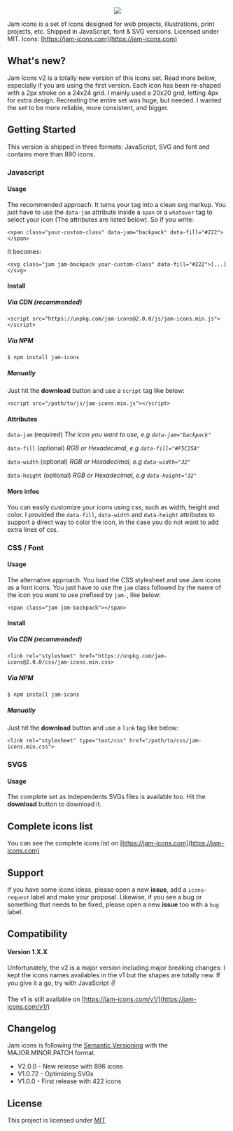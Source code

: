 
<p align="center">
  <img src="https://jam-icons.com/static/img/logo.svg">
</p>

Jam icons is a set of icons designed for web projects, illustrations, print projects, etc. Shipped in JavaScript, font &amp; SVG versions. Licensed under MIT.
Icons: [https://jam-icons.com](https://jam-icons.com)

## What's new?

Jam Icons v2 is a totally new version of this icons set. Read more below, especially if you are using the first version.
Each icon has been re-shaped with a 2px stroke on a 24x24 grid. I mainly used a 20x20 grid, letting 4px for extra design.
Recreating the entire set was huge, but needed. I wanted the set to be more reliable, more consistent, and bigger.


## Getting Started
This version is shipped in three formats: JavaScript, SVG and font and contains more than 890 icons.
### Javascript
#### Usage
The recommended approach. It turns your tag into a clean svg markup. You just have to use the `data-jam` attribute inside a `span` or a `whatever` tag to select your icon (The attributes are listed below). So if you write:
```
<span class="your-custom-class" data-jam="backpack" data-fill="#222"></span>
```

It becomes:
```
<svg class="jam jam-backpack your-custom-class" data-fill="#222">[...]</svg>
```


#### Install
##### Via CDN (recommended)

```
<script src="https://unpkg.com/jam-icons@2.0.0/js/jam-icons.min.js"></script>
```
##### Via NPM

```
$ npm install jam-icons
```
##### Manually
Just hit the **download** button and use a `script` tag like below:
```
<script src="/path/to/js/jam-icons.min.js"></script>
```


#### Attributes

`data-jam` (required) *The icon you want to use, e.g `data-jam="backpack"`*

`data-fill` (optional) *RGB or Hexadecimal, e.g `data-fill="#F5C25A"`*

`data-width` (optional) *RGB or Hexadecimal, e.g `data-width="32"`*

`data-height` (optional) *RGB or Hexadecimal, e.g `data-height="32"`*


#### More infos

You can easily customize your icons using css, such as width, height and color. I provided the `data-fill`, `data-width` and `data-height` attributes to support a direct way to color the icon, in the case you do not want to add extra lines of css.


### CSS / Font

#### Usage
The alternative approach. You load the CSS stylesheet and use Jam icons as a font icons. You just have to use the `jam` class followed by the name of the icon you want to use prefixed by `jam-`, like below:
```
<span class="jam jam-backpack"></span>
```
#### Install
##### Via CDN (recommended)
```
<link rel="stylesheet" href="https://unpkg.com/jam-icons@2.0.0/css/jam-icons.min.css>
```
##### Via NPM
```
$ npm install jam-icons
```
##### Manually
Just hit the **download** button and use a `link` tag like below:
```
<link rel="stylesheet" type="text/css" href="/path/to/css/jam-icons.min.css">
```


### SVGS
#### Usage
The complete set as independents SVGs files is available too.
Hit the **download** button to download it.


## Complete icons list
You can see the complete icons list on [https://jam-icons.com](https://jam-icons.com)

## Support
If you have some icons ideas, please open a new **issue**, add a `icons-request` label and make your proposal.
Likewise, if you see a bug or something that needs to be fixed, please open a new **issue** too with a `bug` label.

## Compatibility
#### Version 1.X.X
Unfortunately, the v2 is a major version including major breaking changes: I kept the icons names availables in the v1 but the shapes are totally new. If you give it a go, try with JavaScript ✌️

The v1 is still available on [https://jam-icons.com/v1/](https://jam-icons.com/v1/)

## Changelog
Jam icons is following the [Semantic Versioning](http://semver.org/) with the MAJOR.MINOR.PATCH format.
- V2.0.0  - New release with 896 icons
- V1.0.72 - Optimizing SVGs
- V1.0.0 - First release with 422 icons

## License
This project is licensed under [MIT](https://opensource.org/licenses/MIT)
